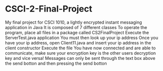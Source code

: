 # CSCI-2-Final-Project
My final project for CSCI 1010, a lightly encrypted instant messaging application in Java
It is composed of 7 different classes
To operate the program, place all files in a package called CS2FinalProject
Execute the ServerTest.java application
You must then look up your ip address
Once you have your ip address, open Client11.java and insert your ip address in the client constructor
Execute the file
You have now connected and are able to communicate, make sure your encryption key is the other users decryption key and vice versa!
Messages can only be sent through the text box above the send botton and then pressing the send botton
